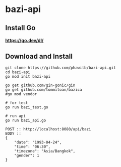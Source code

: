 # bazi-api

## Install Go
#### https://go.dev/dl/

## Download and Install
```
git clone https://github.com/phawitb/bazi-api.git
cd bazi-api
go mod init bazi-api

go get github.com/gin-gonic/gin
go get github.com/tommitoan/bazica
#go mod vendor

# for test
go run bazi_test.go

# run api
go run bazi_api.go

```
```
POST :: http://localhost:8080/api/bazi
BODY :: 
{
    "date": "1993-04-24",
    "time": "06:30",
    "timezone": "Asia/Bangkok",
    "gender": 1
}
```
